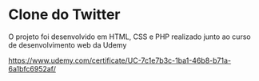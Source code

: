 # Clone do Twitter 

O projeto foi desenvolvido em HTML, CSS e PHP realizado junto ao curso de desenvolvimento web da Udemy


https://www.udemy.com/certificate/UC-7c1e7b3c-1ba1-46b8-b71a-6a1bfc6952af/
